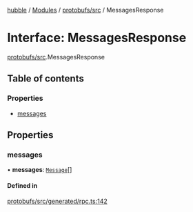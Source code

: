 [hubble](../README.md) / [Modules](../modules.md) / [protobufs/src](../modules/protobufs_src.md) / MessagesResponse

# Interface: MessagesResponse

[protobufs/src](../modules/protobufs_src.md).MessagesResponse

## Table of contents

### Properties

- [messages](protobufs_src.MessagesResponse.md#messages)

## Properties

### messages

• **messages**: [`Message`](../modules/protobufs_src.md#message)[]

#### Defined in

[protobufs/src/generated/rpc.ts:142](https://github.com/vinliao/hubble/blob/4e20c6c/packages/protobufs/src/generated/rpc.ts#L142)

